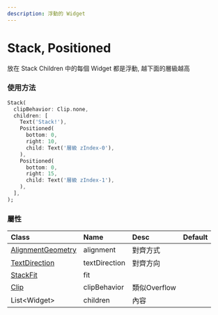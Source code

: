 ```yaml
---
description: 浮動的 Widget
---
```


# Stack, Positioned

放在 Stack Children 中的每個 Widget 都是浮動, 越下面的層級越高

### 使用方法

```dart
Stack(
  clipBehavior: Clip.none,
  children: [
    Text('Stack!'),
    Positioned(
      bottom: 0,
      right: 10,
      child: Text('層級 zIndex-0'),
    ),
    Positioned(
      bottom: 0,
      right: 15,
      child: Text('層級 zIndex-1'),
    ),
  ],
);
```

### 屬性

| Class | Name | Desc | Default |
| :--- | :--- | :--- | :--- |
| [AlignmentGeometry](../attribute-class/alignment-geometry.md) | alignment | 對齊方式 |  |
| [TextDirection](../attribute-class/text-direction.md) | textDirection | 對齊方向 |  |
| [StackFit](../attribute-class/stack-fit.md) | fit |  |  |
| [Clip](../attribute-class/clip.md) | clipBehavior | 類似Overflow |  |
| List&lt;Widget&gt; | children | 內容 |  |



